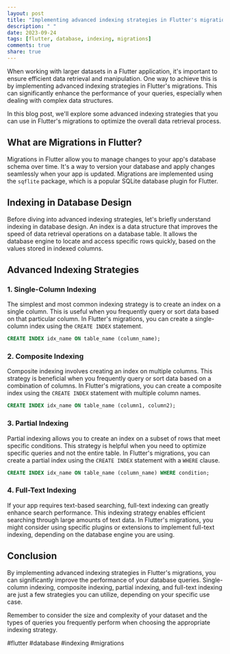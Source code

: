```yaml
---
layout: post
title: "Implementing advanced indexing strategies in Flutter's migrations"
description: " "
date: 2023-09-24
tags: [flutter, database, indexing, migrations]
comments: true
share: true
---
```


When working with larger datasets in a Flutter application, it's important to ensure efficient data retrieval and manipulation. One way to achieve this is by implementing advanced indexing strategies in Flutter's migrations. This can significantly enhance the performance of your queries, especially when dealing with complex data structures.

In this blog post, we'll explore some advanced indexing strategies that you can use in Flutter's migrations to optimize the overall data retrieval process.

## What are Migrations in Flutter?

Migrations in Flutter allow you to manage changes to your app's database schema over time. It's a way to version your database and apply changes seamlessly when your app is updated. Migrations are implemented using the `sqflite` package, which is a popular SQLite database plugin for Flutter.

## Indexing in Database Design

Before diving into advanced indexing strategies, let's briefly understand indexing in database design. An index is a data structure that improves the speed of data retrieval operations on a database table. It allows the database engine to locate and access specific rows quickly, based on the values stored in indexed columns.

## Advanced Indexing Strategies

### 1. Single-Column Indexing

The simplest and most common indexing strategy is to create an index on a single column. This is useful when you frequently query or sort data based on that particular column. In Flutter's migrations, you can create a single-column index using the `CREATE INDEX` statement.

```sql
CREATE INDEX idx_name ON table_name (column_name);
```

### 2. Composite Indexing

Composite indexing involves creating an index on multiple columns. This strategy is beneficial when you frequently query or sort data based on a combination of columns. In Flutter's migrations, you can create a composite index using the `CREATE INDEX` statement with multiple column names.

```sql
CREATE INDEX idx_name ON table_name (column1, column2);
```

### 3. Partial Indexing

Partial indexing allows you to create an index on a subset of rows that meet specific conditions. This strategy is helpful when you need to optimize specific queries and not the entire table. In Flutter's migrations, you can create a partial index using the `CREATE INDEX` statement with a `WHERE` clause.

```sql
CREATE INDEX idx_name ON table_name (column_name) WHERE condition;
```

### 4. Full-Text Indexing

If your app requires text-based searching, full-text indexing can greatly enhance search performance. This indexing strategy enables efficient searching through large amounts of text data. In Flutter's migrations, you might consider using specific plugins or extensions to implement full-text indexing, depending on the database engine you are using.

## Conclusion

By implementing advanced indexing strategies in Flutter's migrations, you can significantly improve the performance of your database queries. Single-column indexing, composite indexing, partial indexing, and full-text indexing are just a few strategies you can utilize, depending on your specific use case.

Remember to consider the size and complexity of your dataset and the types of queries you frequently perform when choosing the appropriate indexing strategy.

#flutter #database #indexing #migrations